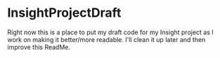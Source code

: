 # InsightProjectDraft
Right now this is a place to put my draft code for my Insight project as I work on making it better/more readable. I'll clean it up later and then improve this ReadMe. 
